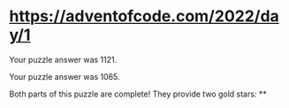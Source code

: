 # https://adventofcode.com/2022/day/1

Your puzzle answer was 1121.

Your puzzle answer was 1065.

Both parts of this puzzle are complete! They provide two gold stars: **
